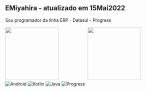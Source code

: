 ## EMiyahira - atualizado em 15Mai2022
Sou programador da linha ERP - Datasul - Progress
<div>

<div>

<img height="170em" src = "https://github-readme-stats.vercel.app/api?username=EMiyahira&show_icons=true&theme=synthwave"/> 

<img height="170em" style="margin: 0 16px 0 90px" src ="https://github-readme-stats.vercel.app/api/top-langs/?username=EMiyahira&&layout=compact&hide=shell&theme=dark"/>
</div>
 
<div style="display: inline_block"></div>
<img align="center" alt="Android" src="https://img.shields.io/badge/Android-3DDC84?style=for-the-badge&logo=android&logoColor=white"/>
<img align="center" alt="Kotlin" src="https://img.shields.io/badge/kotlin-%230095D5.svg?style=for-the-badge&logo=kotlin&logoColor=white"/>
<img align="center" alt="Java" src="https://img.shields.io/badge/java-%23ED8B00.svg?style=for-the-badge&logo=java&logoColor=white"/> 
<img align="center" alt="Progress" src="https://img.shields.io/badge/progress-%23ED8B00.svg?style=for-the-badge&logo=java&logoColor=white"/>
</div>

